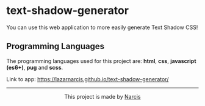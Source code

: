 # text-shadow-generator

You can use this web application to more easily generate Text Shadow CSS!

## Programming Languages

The programming languages used for this project are: <b>html</b>, <b>css</b>, <b>javascript (es6+)</b>, <b>pug</b> and <b>scss</b>.

Link to app: https://lazarnarcis.github.io/text-shadow-generator/

<hr>

<p align="center">This project is made by <a href="https://lazarnarcis.github.io">Narcis</a></p>


